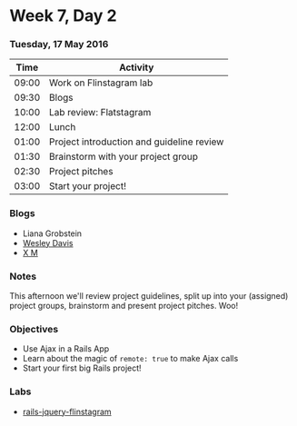 # Week 7, Day 2

### Tuesday, 17 May 2016

| Time | Activity |
| --- | --- |
| 09:00 | Work on Flinstagram lab |
| 09:30 | Blogs |
| 10:00 | Lab review: Flatstagram |
| 12:00 | Lunch |
| 01:00 | Project introduction and guideline review |
| 01:30 | Brainstorm with your project group |
| 02:30 | Project pitches |
| 03:00 | Start your project! |

### Blogs

- Liana Grobstein
- [Wesley Davis](https://medium.com/@WesleyDavis/)
- [X M](https://universal-remonster.blogspot.com)

### Notes

This afternoon we'll review project guidelines, split up into your (assigned) project groups, brainstorm and present project pitches. Woo!

### Objectives

- Use Ajax in a Rails App 
- Learn about the magic of `remote: true` to make Ajax calls 
- Start your first big Rails project! 

### Labs

- [rails-jquery-flinstagram](http://www.github.com/learn-co-students/rails-jquery-flinstagram-web-0416)

